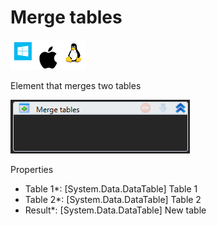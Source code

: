 # Merge tables

![](<../../../../.gitbook/assets/image (162).png>)

Element that merges two tables

![](<../../../../.gitbook/assets/image (284).png>)

Properties

* Table 1\*: \[System.Data.DataTable] Table 1
* Table 2\*: \[System.Data.DataTable] Table 2
* Result\*: \[System.Data.DataTable] New table
